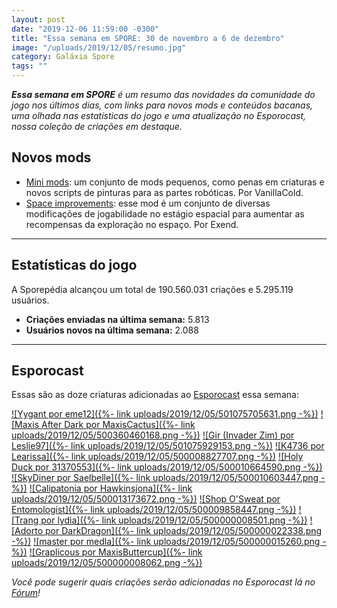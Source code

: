 ```yaml
---
layout: post
date: "2019-12-06 11:59:00 -0300"
title: "Essa semana em SPORE: 30 de novembro a 6 de dezembro"
image: "/uploads/2019/12/05/resumo.jpg"
category: Galáxia Spore
tags: ""
---
```

_**Essa semana em SPORE** é um resumo das novidades da comunidade do jogo nos últimos dias, com links para novos mods e conteúdos bacanas, uma olhada nas estatísticas do jogo e uma atualização no Esporocast, nossa coleção de criações em destaque._

## Novos mods

- [Mini mods](http://davoonline.com/phpBB3/viewtopic.php?f=125&t=9467): um conjunto de mods pequenos, como penas em criaturas e novos scripts de pinturas para as partes robóticas. Por VanillaCold.
- [Space improvements](http://www.davoonline.com/phpBB3/viewtopic.php?f=123&t=9466&p=37113#p37113): esse mod é um conjunto de diversas modificações de jogabilidade no estágio espacial para aumentar as recompensas da exploração no espaço. Por Exend.

***

## Estatísticas do jogo

A Sporepédia alcançou um total de 190.560.031 criações e 5.295.119 usuários.

- **Criações enviadas na última semana:** 5.813
- **Usuários novos na última semana:** 2.088

***

## Esporocast

Essas são as doze criaturas adicionadas ao [Esporocast](http://www.spore.com/sporepedia#qry=ssc-501057576550) essa semana:

[![Yygant por eme12]({%- link uploads/2019/12/05/501075705631.png -%})](http://www.spore.com/sporepedia#qry=sast-501075705631%3Assc-501057576550)
[![Maxis After Dark por MaxisCactus]({%- link uploads/2019/12/05/500360460168.png -%})](http://www.spore.com/sporepedia#qry=sast-500360460168%3Assc-501057576550)
[![Gir (Invader Zim) por Leslie97]({%- link uploads/2019/12/05/501075929153.png -%})](http://www.spore.com/sporepedia#qry=sast-501075929153%3Assc-501057576550)
[![K4736 por Learissa]({%- link uploads/2019/12/05/500008827707.png -%})](http://www.spore.com/sporepedia#qry=sast-500008827707%3Assc-501057576550)
[![Holy Duck por 31370553]({%- link uploads/2019/12/05/500010664590.png -%})](http://www.spore.com/sporepedia#qry=sast-500010664590%3Assc-501057576550)
[![SkyDiner por Saelbelle]({%- link uploads/2019/12/05/500010603447.png -%})](http://www.spore.com/sporepedia#qry=sast-500010603447%3Assc-501057576550)
[![Calipatonia por Hawkinsjona]({%- link uploads/2019/12/05/500013173672.png -%})](http://www.spore.com/sporepedia#qry=sast-500013173672%3Assc-501057576550)
[![Shop O'Sweat por Entomologist]({%- link uploads/2019/12/05/500009858447.png -%})](http://www.spore.com/sporepedia#qry=sast-500009858447%3Assc-501057576550)
[![Trang por lydia]({%- link uploads/2019/12/05/500000008501.png -%})](http://www.spore.com/sporepedia#qry=sast-500000008501%3Assc-501057576550)
[![Adorto por DarkDragon]({%- link uploads/2019/12/05/500000022338.png -%})](http://www.spore.com/sporepedia#qry=sast-500000022338%3Assc-501057576550)
[![master por medla]({%- link uploads/2019/12/05/500000015260.png -%})](http://www.spore.com/sporepedia#qry=sast-500000015260%3Assc-501057576550)
[![Graplicous por MaxisButtercup]({%- link uploads/2019/12/05/500000008062.png -%})](http://www.spore.com/sporepedia#qry=sast-500000008062%3Assc-501057576550)
  
_Você pode sugerir quais criações serão adicionadas no Esporocast lá no [Fórum](https://forum.esporo.net/d/18-conheca-o-esporocast)!_
